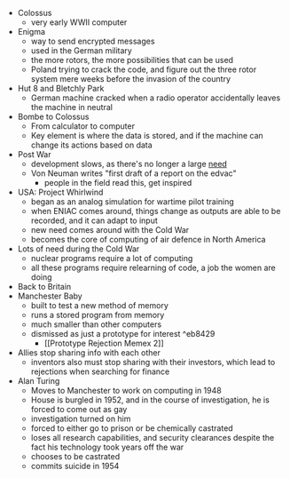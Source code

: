 - Colossus
	- very early WWII computer
- Enigma
	- way to send encrypted messages
	- used in the German military
	- the more rotors, the more possibilities that can be used
	- Poland trying to crack the code, and figure out the three rotor system mere weeks before the invasion of the country
- Hut 8 and Bletchly Park
	- German machine cracked when a radio operator accidentally leaves the machine in neutral
- Bombe to Colossus
	- From calculator to computer
	- Key element is where the data is stored, and if the machine can change its actions based on data
- Post War
	- development slows, as there's no longer a large [need](Winston's%20Model%20for%20More%20Memex%202.md) 
	- Von Neuman writes "first draft of a report on the edvac"
		- people in the field read this, get inspired
- USA: Project Whirlwind
	- began as an analog simulation for wartime pilot training
	- when ENIAC comes around, things change as outputs are able to be recorded, and it can adapt to input
	- new need comes around with the Cold War
	- becomes the core of computing of air defence in North America
- Lots of need during the Cold War
	- nuclear programs require a lot of computing
	- all these programs require relearning of code, a job the women are doing 
- Back to Britain
- Manchester Baby
	- built to test a new method of memory
	- runs a stored program from memory
	- much smaller than other computers
	- dismissed as just a prototype for interest  ^eb8429
		- [[Prototype Rejection Memex 2]]
- Allies stop sharing info with each other
	- inventors also must stop sharing with their investors, which lead to rejections when searching for finance 
- Alan Turing
	- Moves to Manchester to work on computing in 1948
	- House is burgled in 1952, and in the course of investigation, he is forced to come out as gay
	- investigation turned on him
	- forced to either go to prison or be chemically castrated 
	- loses all research capabilities, and security clearances despite the fact his technology took years off the war
	- chooses to be castrated
	- commits suicide in 1954